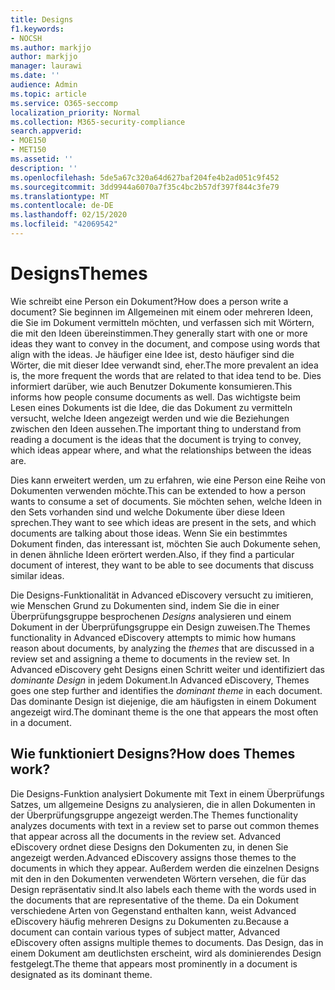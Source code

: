 ```yaml
---
title: Designs
f1.keywords:
- NOCSH
ms.author: markjjo
author: markjjo
manager: laurawi
ms.date: ''
audience: Admin
ms.topic: article
ms.service: O365-seccomp
localization_priority: Normal
ms.collection: M365-security-compliance
search.appverid:
- MOE150
- MET150
ms.assetid: ''
description: ''
ms.openlocfilehash: 5de5a67c320a64d627baf204fe4b2ad051c9f452
ms.sourcegitcommit: 3dd9944a6070a7f35c4bc2b57df397f844c3fe79
ms.translationtype: MT
ms.contentlocale: de-DE
ms.lasthandoff: 02/15/2020
ms.locfileid: "42069542"
---
```

# <a name="themes"></a><span data-ttu-id="87518-102">Designs</span><span class="sxs-lookup"><span data-stu-id="87518-102">Themes</span></span>

<span data-ttu-id="87518-103">Wie schreibt eine Person ein Dokument?</span><span class="sxs-lookup"><span data-stu-id="87518-103">How does a person write a document?</span></span> <span data-ttu-id="87518-104">Sie beginnen im Allgemeinen mit einem oder mehreren Ideen, die Sie im Dokument vermitteln möchten, und verfassen sich mit Wörtern, die mit den Ideen übereinstimmen.</span><span class="sxs-lookup"><span data-stu-id="87518-104">They generally start with one or more ideas they want to convey in the document, and compose using words that align with the ideas.</span></span> <span data-ttu-id="87518-105">Je häufiger eine Idee ist, desto häufiger sind die Wörter, die mit dieser Idee verwandt sind, eher.</span><span class="sxs-lookup"><span data-stu-id="87518-105">The more prevalent an idea is, the more frequent the words that are related to that idea tend to be.</span></span> <span data-ttu-id="87518-106">Dies informiert darüber, wie auch Benutzer Dokumente konsumieren.</span><span class="sxs-lookup"><span data-stu-id="87518-106">This informs how people consume documents as well.</span></span> <span data-ttu-id="87518-107">Das wichtigste beim Lesen eines Dokuments ist die Idee, die das Dokument zu vermitteln versucht, welche Ideen angezeigt werden und wie die Beziehungen zwischen den Ideen aussehen.</span><span class="sxs-lookup"><span data-stu-id="87518-107">The important thing to understand from reading a document is the ideas that the document is trying to convey, which ideas appear where, and what the relationships between the ideas are.</span></span>

<span data-ttu-id="87518-108">Dies kann erweitert werden, um zu erfahren, wie eine Person eine Reihe von Dokumenten verwenden möchte.</span><span class="sxs-lookup"><span data-stu-id="87518-108">This can be extended to how a person wants to consume a set of documents.</span></span> <span data-ttu-id="87518-109">Sie möchten sehen, welche Ideen in den Sets vorhanden sind und welche Dokumente über diese Ideen sprechen.</span><span class="sxs-lookup"><span data-stu-id="87518-109">They want to see which ideas are present in the sets, and which documents are talking about those ideas.</span></span> <span data-ttu-id="87518-110">Wenn Sie ein bestimmtes Dokument finden, das interessant ist, möchten Sie auch Dokumente sehen, in denen ähnliche Ideen erörtert werden.</span><span class="sxs-lookup"><span data-stu-id="87518-110">Also, if they find a particular document of interest, they want to be able to see documents that discuss similar ideas.</span></span>

<span data-ttu-id="87518-111">Die Designs-Funktionalität in Advanced eDiscovery versucht zu imitieren, wie Menschen Grund zu Dokumenten sind, indem Sie die in einer Überprüfungsgruppe besprochenen *Designs* analysieren und einem Dokument in der Überprüfungsgruppe ein Design zuweisen.</span><span class="sxs-lookup"><span data-stu-id="87518-111">The Themes functionality in Advanced eDiscovery attempts to mimic how humans reason about documents, by analyzing the *themes* that are discussed in a review set and assigning a theme to documents in the review set.</span></span> <span data-ttu-id="87518-112">In Advanced eDiscovery geht Designs einen Schritt weiter und identifiziert das *dominante Design* in jedem Dokument.</span><span class="sxs-lookup"><span data-stu-id="87518-112">In Advanced eDiscovery, Themes goes one step further and identifies the *dominant theme* in each document.</span></span> <span data-ttu-id="87518-113">Das dominante Design ist diejenige, die am häufigsten in einem Dokument angezeigt wird.</span><span class="sxs-lookup"><span data-stu-id="87518-113">The dominant theme is the one that appears the most often in a document.</span></span>

## <a name="how-does-themes-work"></a><span data-ttu-id="87518-114">Wie funktioniert Designs?</span><span class="sxs-lookup"><span data-stu-id="87518-114">How does Themes work?</span></span>

<span data-ttu-id="87518-115">Die Designs-Funktion analysiert Dokumente mit Text in einem Überprüfungs Satzes, um allgemeine Designs zu analysieren, die in allen Dokumenten in der Überprüfungsgruppe angezeigt werden.</span><span class="sxs-lookup"><span data-stu-id="87518-115">The Themes functionality analyzes documents with text in a review set to parse out common themes that appear across all the documents in the review set.</span></span> <span data-ttu-id="87518-116">Advanced eDiscovery ordnet diese Designs den Dokumenten zu, in denen Sie angezeigt werden.</span><span class="sxs-lookup"><span data-stu-id="87518-116">Advanced eDiscovery assigns those themes to the documents in which they appear.</span></span> <span data-ttu-id="87518-117">Außerdem werden die einzelnen Designs mit den in den Dokumenten verwendeten Wörtern versehen, die für das Design repräsentativ sind.</span><span class="sxs-lookup"><span data-stu-id="87518-117">It also labels each theme with the words used in the documents that are representative of the theme.</span></span> <span data-ttu-id="87518-118">Da ein Dokument verschiedene Arten von Gegenstand enthalten kann, weist Advanced eDiscovery häufig mehreren Designs zu Dokumenten zu.</span><span class="sxs-lookup"><span data-stu-id="87518-118">Because a document can contain various types of subject matter, Advanced eDiscovery often assigns multiple themes to documents.</span></span> <span data-ttu-id="87518-119">Das Design, das in einem Dokument am deutlichsten erscheint, wird als dominierendes Design festgelegt.</span><span class="sxs-lookup"><span data-stu-id="87518-119">The theme that appears most prominently in a document is designated as its dominant theme.</span></span>
